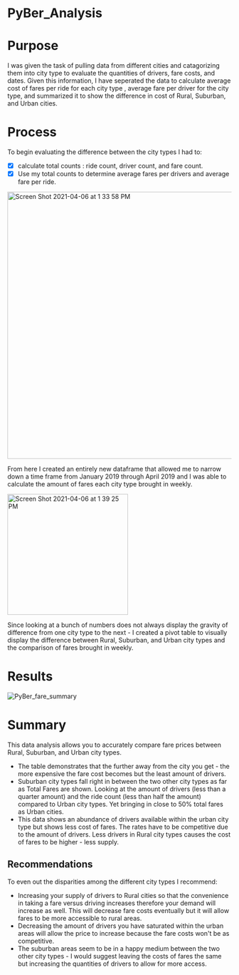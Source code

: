 # PyBer_Analysis
# Purpose
I was given the task of pulling data from different cities and catagorizing them into city type to evaluate the quantities of drivers, fare costs, and dates. Given this information, I have seperated the data to calculate average cost of fares per ride for each city type , average fare per driver for the city type, and summarized it to show the difference in cost of Rural, Suburban, and Urban cities. 

# Process 
To begin evaluating the difference between the city types I had to:
- [x] calculate total counts : ride count, driver count, and fare count.
- [x] Use my total counts to determine average fares per drivers and average fare per ride.

<img width="599" alt="Screen Shot 2021-04-06 at 1 33 58 PM" src="https://user-images.githubusercontent.com/78769464/113761503-26edf580-96dd-11eb-8819-acbcde33f38a.png">

From here I created an entirely new dataframe that allowed me to narrow down a time frame from January 2019 through April 2019 and I was able to calculate the amount of fares each city type brought in weekly.

<img width="271" alt="Screen Shot 2021-04-06 at 1 39 25 PM" src="https://user-images.githubusercontent.com/78769464/113761834-8ba95000-96dd-11eb-9a77-2d47faa4e344.png">

Since looking at a bunch of numbers does not always display the gravity of difference from one city type to the next - I created a pivot table to visually display the difference between Rural, Suburban, and Urban city types and the comparison of fares brought in weekly. 

# Results

![PyBer_fare_summary](https://user-images.githubusercontent.com/78769464/113762337-19853b00-96de-11eb-9731-411ee39b3266.png)


# Summary

This data analysis allows you to accurately compare fare prices between Rural, Suburban, and Urban city types. 
   * The table demonstrates that the further away from the city you get - the more expensive the fare cost becomes but the least amount of drivers.
  * Suburban city types fall right in between the two other city types as far as Total Fares are shown. Looking at the amount of drivers (less than a quarter amount) and the ride count (less than half the amount) compared to Urban city types. Yet bringing in close to 50% total fares as Urban cities.
  * This data shows an abundance of drivers available within the urban city type but shows less cost of fares. The rates have to be competitive due to the amount of drivers. Less drivers in Rural city types causes the cost of fares to be higher - less supply.

## Recommendations
To even out the disparities among the different city types I recommend:
  * Increasing your supply of drivers to Rural cities so that the convenience in taking a fare versus driving increases therefore your demand will increase as well. This will decrease fare costs eventually but it will allow fares to be more accessible to rural areas.
  * Decreasing the amount of drivers you have saturated within the urban areas will allow the price to increase because the fare costs won't be as competitive. 
  * The suburban areas seem to be in a happy medium between the two other city types - I would suggest leaving the costs of fares the same but increasing the quantities of drivers to allow for more access.

